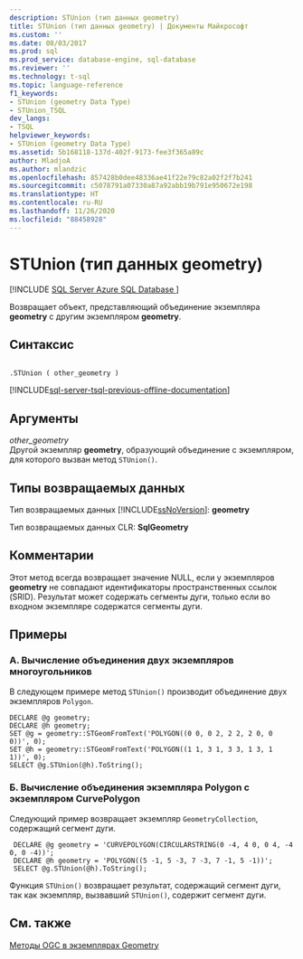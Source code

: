 ```yaml
---
description: STUnion (тип данных geometry)
title: STUnion (тип данных geometry) | Документы Майкрософт
ms.custom: ''
ms.date: 08/03/2017
ms.prod: sql
ms.prod_service: database-engine, sql-database
ms.reviewer: ''
ms.technology: t-sql
ms.topic: language-reference
f1_keywords:
- STUnion (geometry Data Type)
- STUnion_TSQL
dev_langs:
- TSQL
helpviewer_keywords:
- STUnion (geometry Data Type)
ms.assetid: 5b168118-137d-402f-9173-fee3f365a89c
author: MladjoA
ms.author: mlandzic
ms.openlocfilehash: 857428b0dee48336ae41f22e79c82a02f2f7b241
ms.sourcegitcommit: c5078791a07330a87a92abb19b791e950672e198
ms.translationtype: HT
ms.contentlocale: ru-RU
ms.lasthandoff: 11/26/2020
ms.locfileid: "88458928"
---
```

# <a name="stunion-geometry-data-type"></a>STUnion (тип данных geometry)
[!INCLUDE [SQL Server Azure SQL Database ](../../includes/applies-to-version/sql-asdb.md)]

Возвращает объект, представляющий объединение экземпляра **geometry** с другим экземпляром **geometry**.
  
## <a name="syntax"></a>Синтаксис  
  
```  
  
.STUnion ( other_geometry )  
```  
  
[!INCLUDE[sql-server-tsql-previous-offline-documentation](../../includes/sql-server-tsql-previous-offline-documentation.md)]

## <a name="arguments"></a>Аргументы
 *other_geometry*  
 Другой экземпляр **geometry**, образующий объединение с экземпляром, для которого вызван метод `STUnion()`.  
  
## <a name="return-types"></a>Типы возвращаемых данных  
 Тип возвращаемых данных [!INCLUDE[ssNoVersion](../../includes/ssnoversion-md.md)]: **geometry**  
  
 Тип возвращаемых данных CLR: **SqlGeometry**  
  
## <a name="remarks"></a>Комментарии  
 Этот метод всегда возвращает значение NULL, если у экземпляров **geometry** не совпадают идентификаторы пространственных ссылок (SRID). Результат может содержать сегменты дуги, только если во входном экземпляре содержатся сегменты дуги.  
  
## <a name="examples"></a>Примеры  
  
### <a name="a-computing-the-union-of-two-polygon-instances"></a>A. Вычисление объединения двух экземпляров многоугольников  
 В следующем примере метод `STUnion()` производит объединение двух экземпляров `Polygon`.  
  
```  
DECLARE @g geometry;  
DECLARE @h geometry;  
SET @g = geometry::STGeomFromText('POLYGON((0 0, 0 2, 2 2, 2 0, 0 0))', 0);  
SET @h = geometry::STGeomFromText('POLYGON((1 1, 3 1, 3 3, 1 3, 1 1))', 0);  
SELECT @g.STUnion(@h).ToString();  
```  
  
### <a name="b-computing-the-union-of-a-polygon-instance-with-a-curvepolygon-instance"></a>Б. Вычисление объединения экземпляра Polygon с экземпляром CurvePolygon  
 Следующий пример возвращает экземпляр `GeometryCollection`, содержащий сегмент дуги.  
  
```
 DECLARE @g geometry = 'CURVEPOLYGON(CIRCULARSTRING(0 -4, 4 0, 0 4, -4 0, 0 -4))';  
 DECLARE @h geometry = 'POLYGON((5 -1, 5 -3, 7 -3, 7 -1, 5 -1))';  
 SELECT @g.STUnion(@h).ToString();
 ```  
  
 Функция `STUnion()` возвращает результат, содержащий сегмент дуги, так как экземпляр, вызвавший `STUnion()`, содержит сегмент дуги.  
  
## <a name="see-also"></a>См. также  
 [Методы OGC в экземплярах Geometry](../../t-sql/spatial-geometry/ogc-methods-on-geometry-instances.md)  
  
  

